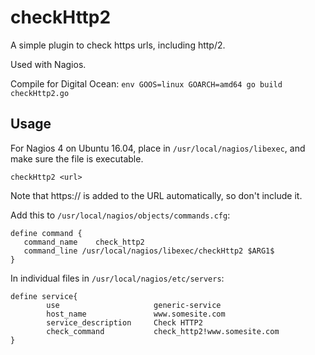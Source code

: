 # checkHttp2

A simple plugin to check https urls, including http/2.

Used with Nagios.

Compile for Digital Ocean: `env GOOS=linux GOARCH=amd64 go build checkHttp2.go`

## Usage

For Nagios 4 on Ubuntu 16.04, place in `/usr/local/nagios/libexec`, and make sure the file is executable.

~~~
checkHttp2 <url>
~~~

Note that https:// is added to the URL automatically, so don't include it.


Add this to `/usr/local/nagios/objects/commands.cfg`:

~~~
define command {
   command_name    check_http2
   command_line /usr/local/nagios/libexec/checkHttp2 $ARG1$
}
~~~

In individual files in `/usr/local/nagios/etc/servers`:

~~~
define service{
        use                     generic-service
        host_name               www.somesite.com
        service_description     Check HTTP2
        check_command           check_http2!www.somesite.com
}
~~~